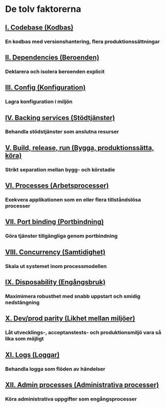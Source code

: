 De tolv faktorerna
==================

## [I. Codebase (Kodbas)](./codebase)
### En kodbas med versionshantering, flera produktionssättningar

## [II. Dependencies (Beroenden)](./dependencies)
### Deklarera och isolera beroenden explicit

## [III. Config (Konfiguration)](./config)
### Lagra konfiguration i miljön

## [IV. Backing services (Stödtjänster)](./backing-services)
### Behandla stödstjänster som anslutna resurser

## [V. Build, release, run (Bygga, produktionssätta, köra)](./build-release-run)
### Strikt separation mellan bygg- och körstadie

## [VI. Processes (Arbetsprocesser)](./processes)
### Exekvera applikationen som en eller flera tillståndslösa processer

## [VII. Port binding (Portbindning)](./port-binding)
### Göra tjänster tillgängliga genom portbindning

## [VIII. Concurrency (Samtidighet)](./concurrency)
### Skala ut systemet inom processmodellen

## [IX. Disposability (Engångsbruk)](./disposability)
### Maximimera robusthet med snabb uppstart och smidig nedstängning

## [X. Dev/prod parity (Likhet mellan miljöer)](./dev-prod-parity)
### Låt utvecklings-, acceptanstests- och produktionsmiljö vara så lika som möjligt

## [XI. Logs (Loggar)](./logs)
### Behandla logga som flöden av händelser

## [XII. Admin processes (Administrativa processer)](./admin-processes)
### Köra administrativa uppgifter som engångsprocesser
